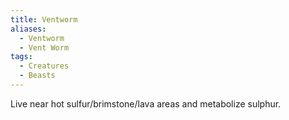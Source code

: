 ```yaml
---
title: Ventworm
aliases:
  - Ventworm
  - Vent Worm
tags:
  - Creatures
  - Beasts
---
```

Live near hot sulfur/brimstone/lava areas and metabolize sulphur.